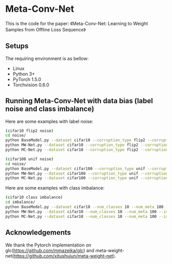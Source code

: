 # Meta-Conv-Net

This is the code for the paper:
《Meta-Conv-Net: Learning to Weight Samples from Offline Loss Sequence》

## Setups
The requiring environment is as bellow:  

- Linux 
- Python 3+
- PyTorch 1.5.0 
- Torchvision 0.6.0


## Running Meta-Conv-Net with data bias (label noise and class imbalance)
Here are some examples with label noise:
```bash
(cifar10 flip2 noise)
cd noise/
python BaseModel.py --dataset cifar10 --corruption_type flip2 --corruption_prob 0.4 --model ResNet --epochs 60 --seed 1
python MW-Net.py --dataset cifar10 --corruption_type flip2 --corruption_prob 0.4 --model ResNet --epochs 60 --seed 1
python MC-Net.py --dataset cifar10 --corruption_type flip2 --corruption_prob 0.4 --model ResNet --epochs 60 --seed 1

(cifar100 unif noise)
cd noise/
python BaseModel.py --dataset cifar100 --corruption_type unif --corruption_prob 0.4 --model WideResNet --epochs 40 --seed 1
python MW-Net.py --dataset cifar100 --corruption_type unif --corruption_prob 0.4 --model WideResNet --epochs 40 --seed 1
python MC-Net.py --dataset cifar100 --corruption_type unif --corruption_prob 0.4 --model WideResNet --epochs 40 --seed 1
```
Here are some examples with class imbalance:
```bash
(cifar10 class imbalance)
cd imbalance/
python BaseModel.py --dataset cifar10 --num_classes 10 --num_meta 100 --imb_factor 0.005 --seed 1
python MW-Net.py --dataset cifar10 --num_classes 10 --num_meta 100 --imb_factor 0.005 --seed 1
python MC-Net.py --dataset cifar10 --num_classes 10 --num_meta 100 --imb_factor 0.005 --seed 1
```

## Acknowledgements
We thank the Pytorch implementation on glc(https://github.com/mmazeika/glc) and meta-weight-net(https://github.com/xjtushujun/meta-weight-net).





